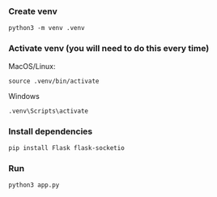 
### Create venv

    python3 -m venv .venv

### Activate venv (you will need to do this every time)
    
MacOS/Linux:

    source .venv/bin/activate

Windows

    .venv\Scripts\activate

### Install dependencies

    pip install Flask flask-socketio

### Run

    python3 app.py


